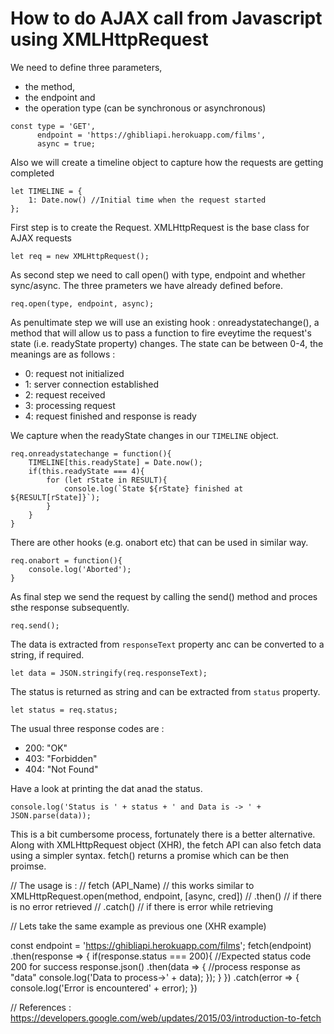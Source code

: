 # How to do AJAX call from Javascript using XMLHttpRequest

We need to define three parameters,
- the method,
- the endpoint and
- the operation type (can be synchronous or asynchronous)

```
const type = 'GET',
      endpoint = 'https://ghibliapi.herokuapp.com/films',
      async = true;
```

Also we will create a timeline object to capture how the requests are getting completed

```
let TIMELINE = {
    1: Date.now() //Initial time when the request started
};
```

First step is to create the Request. XMLHttpRequest is the base class for AJAX requests

```
let req = new XMLHttpRequest();
```

As second step we need to call open() with type, endpoint and whether sync/async. The three prameters we have already defined before.
```
req.open(type, endpoint, async);
```

As penultimate step we will use an existing hook : onreadystatechange(), a method that will allow us to pass a function to fire eveytime the 
request's state (i.e. readyState property) changes. The state can be between 0-4, the meanings are as follows :
- 0: request not initialized
- 1: server connection established
- 2: request received
- 3: processing request
- 4: request finished and response is ready

We capture when the readyState changes in our ```TIMELINE``` object.
```
req.onreadystatechange = function(){
    TIMELINE[this.readyState] = Date.now();
    if(this.readyState === 4){
        for (let rState in RESULT){
            console.log(`State ${rState} finished at ${RESULT[rState]}`);
        }
    }
}
```
There are other hooks (e.g. onabort etc) that can be used in similar way. 
```
req.onabort = function(){
    console.log('Aborted');
}
```

As final step we send the request by calling the send() method and proces sthe response subsequently.

```
req.send();
```

The data is extracted from ```responseText``` property anc can be converted to a string, if required.
```
let data = JSON.stringify(req.responseText);
```

The status is returned as string and can be extracted from ```status``` property. 
```
let status = req.status;
```
The usual three response codes are :
- 200: "OK"
- 403: "Forbidden"
- 404: "Not Found"

Have a look at printing the dat anad the status.
```
console.log('Status is ' + status + ' and Data is -> ' + JSON.parse(data));
```

This is a bit cumbersome process, fortunately there is a better alternative. Along with XMLHttpRequest object (XHR),
the fetch API can also fetch data using a simpler syntax. fetch() returns a promise which can be then  proimse.

// The usage is :
// fetch (API_Name) // this works similar to XMLHttpRequest.open(method, endpoint, [async, cred])
// .then() // if there is no error retrieved
// .catch() // if there is error while retrieving

// Lets take the same example as previous one (XHR example)

const endpoint = 'https://ghibliapi.herokuapp.com/films';
fetch(endpoint)
.then(response => {
if(response.status === 200){ //Expected status code 200 for success
response.json()
.then(data => {
//process response as "data"
console.log('Data to process->' + data);
});
}
})
.catch(error => {
console.log('Error is encountered' + error);
})

// References : https://developers.google.com/web/updates/2015/03/introduction-to-fetch
